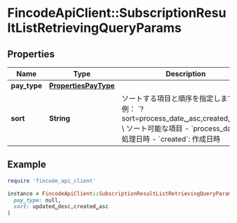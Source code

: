 # FincodeApiClient::SubscriptionResultListRetrievingQueryParams

## Properties

| Name | Type | Description | Notes |
| ---- | ---- | ----------- | ----- |
| **pay_type** | [**PropertiesPayType**](PropertiesPayType.md) |  |  |
| **sort** | **String** | ソートする項目と順序を指定します。\\ 例： &#x60;?sort&#x3D;process_date␣asc,created␣asc&#x60;\\ \\ ソート可能な項目  - &#x60;process_date&#x60;: 処理日時 - &#x60;created&#x60;: 作成日時  | [optional] |

## Example

```ruby
require 'fincode_api_client'

instance = FincodeApiClient::SubscriptionResultListRetrievingQueryParams.new(
  pay_type: null,
  sort: updated␣desc,created␣asc
)
```

